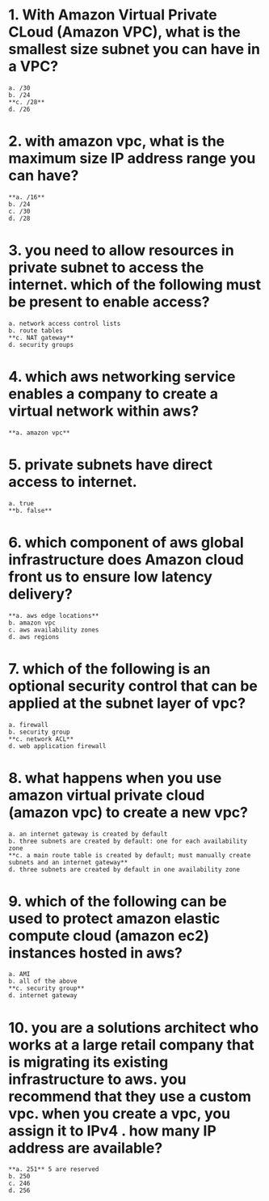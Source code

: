 # 1. With Amazon Virtual Private CLoud (Amazon VPC), what is the smallest size subnet you can have in a VPC?
    a. /30
    b. /24
    **c. /28**
    d. /26

# 2. with amazon vpc, what is the maximum size IP address range you can have?
    **a. /16**
    b. /24
    c. /30
    d. /28

# 3. you need to allow resources in private subnet to access the internet. which of the following must be present to enable access?
    a. network access control lists
    b. route tables
    **c. NAT gateway**
    d. security groups

# 4. which aws networking service enables a company to create a virtual network within aws?
    **a. amazon vpc**

# 5. private subnets have direct access to internet.
    a. true
    **b. false**

# 6. which component of aws global infrastructure does Amazon cloud front us to ensure low latency delivery?
    **a. aws edge locations**
    b. amazon vpc
    c. aws availability zones
    d. aws regions

# 7. which of the following is an optional security control that can be applied at the subnet layer of vpc?
    a. firewall
    b. security group
    **c. network ACL**
    d. web application firewall

# 8. what happens when you use amazon virtual private cloud (amazon vpc) to create a new vpc?
    a. an internet gateway is created by default
    b. three subnets are created by default: one for each availability zone
    **c. a main route table is created by default; must manually create subnets and an internet gateway**
    d. three subnets are created by default in one availability zone

# 9. which of the following can be used to protect amazon elastic compute cloud (amazon ec2) instances hosted in aws?
    a. AMI
    b. all of the above
    **c. security group**
    d. internet gateway

# 10. you are a solutions architect who works at a large retail company that is migrating its existing infrastructure to aws. you recommend that they use a custom vpc. when you create a vpc, you assign it to IPv4 . how many IP address are available?
    **a. 251** 5 are reserved
    b. 250
    c. 246
    d. 256
